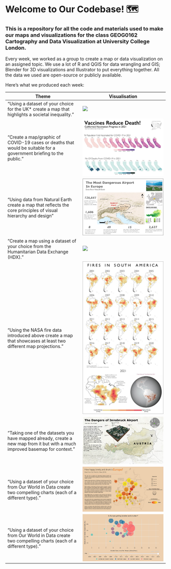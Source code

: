 # Welcome to Our Codebase! 🗺

### This is a repository for all the code and materials used to make our maps and visualizations for the class GEOG0162 Cartography and Data Visualization at University College London.

Every week, we worked as a group to create a map or data visualization
on an assigned topic. We use a lot of R and QGIS for data wrangling and
GIS; Blender for 3D visualizations and Illustrator to put everything
together. All the data we used are open-source or publicly available.

Here’s what we produced each week:

| Theme                                                                                                                        | Visualisation                        |
|------------------------------------------------------|------------------|
| “Using a dataset of your choice for the UK\* create a map that highlights a societal inequality.”                            | ![](images/lizzyline_dark_final.jpg) |
| “Create a map/graphic of COVID-19 cases or deaths that would be suitable for a government briefing to the public.”           | ![](images/map_final.jpg)            |
| “Using data from Natural Earth create a map that reflects the core principles of visual hierarchy and design”                | ![](images/week5final.jpg)           |
| “Create a map using a dataset of your choice from the Humanitarian Data Exchange (HDX).”                                     | ![](images/finalmapweek6.jpg)        |
| “Using the NASA fire data introduced above create a map that showcases at least two different map projections.”              | ![](images/final_still.jpg)          |
| “Taking one of the datasets you have mapped already, create a new map from it but with a much improved basemap for context.” | ![](images/Picture%201.jpg)          |
| “Using a dataset of your choice from Our World in Data create two compelling charts (each of a different type).”             | ![](images/map_still.jpg)            |
| “Using a dataset of your choice from Our World in Data create two compelling charts (each of a different type).”             | ![](images/newplot(1).jpg)           |
